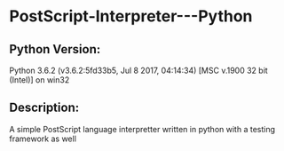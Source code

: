 # PostScript-Interpreter---Python
## Python Version:

Python 3.6.2 (v3.6.2:5fd33b5, Jul  8 2017, 04:14:34) [MSC v.1900 32 bit (Intel)] on win32

## Description:
A simple PostScript language interpretter written in python with a testing framework as well
